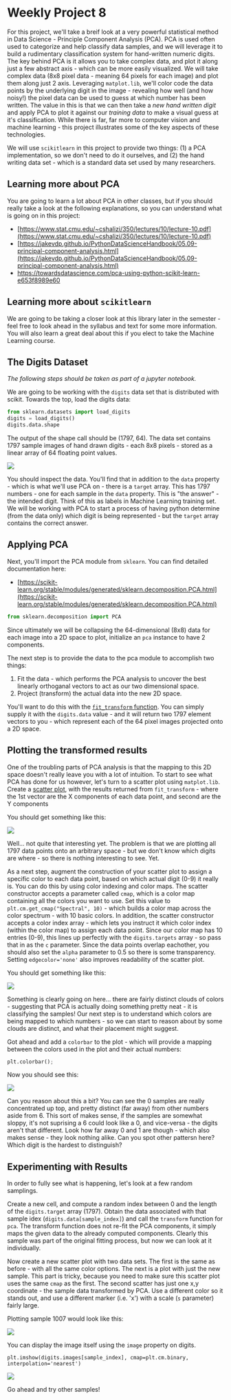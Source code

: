 # Weekly Project 8
For this project, we'll take a breif look at a very powerful statistical method in Data Science - Principle Component Analysis (PCA).  PCA is used often used to categorize and help classify data samples, and we will leverage it to build a rudimentary classification system for hand-written numeric digits.  The key behind PCA is it allows you to take complex data, and plot it along just a few abstract axis - which can be more easily visualized.  We will take complex data (8x8 pixel data - meaning 64 pixels for each image) and plot them along just 2 axis.  Leveraging `matplot.lib`, we'll color code the data points by the underlying digit in the image - revealing how well (and how noisy!) the pixel data can be used to guess at which number has been written.  The value in this is that we can then take a *new hand written digit* and apply PCA to plot it against our *training data* to make a visual guess at it's classification.  While there is far, far more to computer vision and machine learning - this project illustrates some of the key aspects of these technologies.

We will use `scikitlearn` in this project to provide two things: (1) a PCA implementation, so we don't need to do it ourselves, and (2) the hand writing data set - which is a standard data set used by many researchers.

## Learning more about PCA
You are going to learn a lot about PCA in other classes, but if you should really take a look at the following explanations, so you can understand what is going on in this project:
- [https://www.stat.cmu.edu/~cshalizi/350/lectures/10/lecture-10.pdf](https://www.stat.cmu.edu/~cshalizi/350/lectures/10/lecture-10.pdf)
- [https://jakevdp.github.io/PythonDataScienceHandbook/05.09-principal-component-analysis.html](https://jakevdp.github.io/PythonDataScienceHandbook/05.09-principal-component-analysis.html)
- https://towardsdatascience.com/pca-using-python-scikit-learn-e653f8989e60

## Learning more about `scikitlearn`
We are going to be taking a closer look at this library later in the semester - feel free to look ahead in the syllabus and text for some more information.  You will also learn a great deal about this if you elect to take the Machine Learning course.

## The Digits Dataset
*The following steps should be taken as part of a jupyter notebook.*

We are going to be working with the `digits` data set that is distributed with scikit. Towards the top, load the digits data:

```python
from sklearn.datasets import load_digits
digits = load_digits()
digits.data.shape
```
The output of the shape call should be (1797, 64).  The data set contains 1797 sample images of hand drawn digits - each 8x8 pixels - stored as a linear array of 64 floating point values.  

<img src='./digits.png'/>

You should inspect the data.  You'll find that in addition to the `data` property - which is what we'll use PCA on - there is a `target` array.  This has 1797 numbers - one for each sample in the `data` property.  This is "the answer" - the intended digit.  Think of this as labels in Machine Learning  training set.  We will be working with PCA to start a process of having python determine (from the data only) which digit is being represented - but the `target` array contains the correct answer.

## Applying PCA
Next, you'll import the PCA module from `sklearn`.  You can find detailed documentation here:

- [https://scikit-learn.org/stable/modules/generated/sklearn.decomposition.PCA.html](https://scikit-learn.org/stable/modules/generated/sklearn.decomposition.PCA.html)



```python
from sklearn.decomposition import PCA
```


Since ultimately we will be collapsing the 64-dimensional (8x8) data for each image into a 2D space to plot, initialize an `pca` instance to have 2 components.

The next step is to provide the data to the pca module to accomplish two things:
1. Fit the data - which performs the PCA analysis to uncover the best linearly orthoganal vectors to act as our two dimensional space.
2. Project (transform) the actual data into the new 2D space.

You'll want to do this with the [`fit_transform` function](https://scikit-learn.org/stable/modules/generated/sklearn.decomposition.PCA.html#sklearn.decomposition.PCA.fit_transform).  You can simply supply it with the `digits.data` value - and it will return two 1797 element vectors to you - which represent each of the 64 pixel images projected onto a 2D space.

## Plotting the transformed results
One of the troubling parts of PCA analysis is that the mapping to this 2D space doesn't really leave you with a lot of intuition.  To start to see what PCA has done for us however, let's turn to a scatter plot using `matplot.lib`.  Create a [scatter plot](https://matplotlib.org/3.1.0/api/_as_gen/matplotlib.pyplot.scatter.html), with the results returned from `fit_transform` - where the 1st vector are the X components of each data point, and second are the Y components

You should get something like this:

<img src='./gray.png'/>

Well... not quite that interesting yet.  The problem is that we are plotting all 1797 data points onto an arbitrary space - but we don't know which digits are where - so there is nothing interesting to see.  Yet.

As a next step, augment the construction of your scatter plot to assign a specific color to each data point, based on which actual digit (0-9) it really is. You can do this by using color indexing and color maps.  The scatter constructor accepts a parameter called `cmap`, which is a color map containing all the colors you want to use.  Set this value to `plt.cm.get_cmap("Spectral", 10)` - which builds a color map across the color spectrum - with 10 basic colors.  In addition, the scatter constructor accepts a color index array - which lets you instruct it which color index (within the color map) to assign each data point.  Since our color map has 10 entries (0-9), this lines up perfectly with the `digits.targets` array - so pass that in as the `c` parameter.  Since the data points overlap eachother, you should also set the `alpha` parameter to 0.5 so there is some transparency.  Setting `edgecolor='none'` also improves readability of the scatter plot.

You should get something like this:

<img src='./colors.png'/>

Something is clearly going on here... there are fairly distinct clouds of colors - suggesting that PCA is actually doing something pretty neat - it is classifying the samples!  Our next step is to understand which colors are being mapped to which numbers - so we can start to reason about by some clouds are distinct, and what their placement might suggest.  

Got ahead and add a `colorbar` to the plot - which will provide a mapping between the colors used in the plot and their actual numbers:

```python
plt.colorbar();
```

Now you should see this:

<img src='./training.png'/>

Can you reason about this a bit?  You can see the 0 samples are really concentrated up top, and pretty distinct (far away) from other numbers aside from 6.  This sort of makes sense, if the samples are somewhat sloppy, it's not suprising a  6 could look like a 0, and vice-versa - the digits aren't that different.  Look how far away 0 and 1 are though - which also makes sense - they look nothing alike.  Can you spot other pattersn here?  Which digit is the hardest to distinguish?

## Experimenting with Results
In order to fully see what is happening, let's look at a few random samplings.  

Create a new cell, and compute a random index between 0 and the length of the `digits.target` array (1797).  Obtain the data associated with that sample idex (`digits.data[sample_index]`) and call the `transform` function for `pca`.  The transform function does not re-fit the PCA components, it simply maps the given data to the already computed components.  Clearly this sample was part of the original fitting process, but now we can look at it individually.

Now create a new scatter plot with two data sets.  The first is the same as before - with all the same color options.  The next is a plot with just the new sample.  This part is tricky, because you need to make sure this scatter plot uses the same `cmap` as the first.  The second scatter has just one x,y coordinate - the sample data transformed by PCA.  Use a different color so it stands out, and use a different marker (i.e. 'x') with a scale (`s` parameter) fairly large.

Plotting sample 1007 would look like this:

<img src='./sample.png'/>

You can display the image itself using the `image` property on digits.

```
plt.imshow(digits.images[sample_index], cmap=plt.cm.binary, interpolation='nearest') 
```

<img src='./06.png'/>

Go ahead and try other samples!